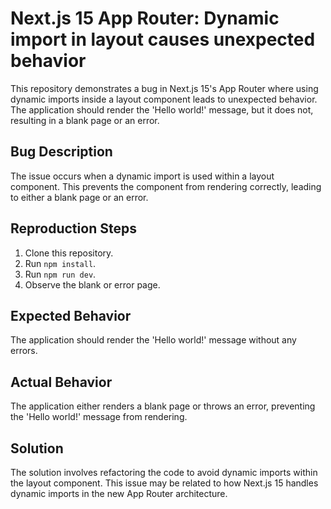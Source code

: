 # Next.js 15 App Router: Dynamic import in layout causes unexpected behavior

This repository demonstrates a bug in Next.js 15's App Router where using dynamic imports inside a layout component leads to unexpected behavior. The application should render the 'Hello world!' message, but it does not, resulting in a blank page or an error.

## Bug Description

The issue occurs when a dynamic import is used within a layout component. This prevents the component from rendering correctly, leading to either a blank page or an error.

## Reproduction Steps

1. Clone this repository.
2. Run `npm install`.
3. Run `npm run dev`.
4. Observe the blank or error page.

## Expected Behavior

The application should render the 'Hello world!' message without any errors.

## Actual Behavior

The application either renders a blank page or throws an error, preventing the 'Hello world!' message from rendering.

## Solution

The solution involves refactoring the code to avoid dynamic imports within the layout component.  This issue may be related to how Next.js 15 handles dynamic imports in the new App Router architecture. 
